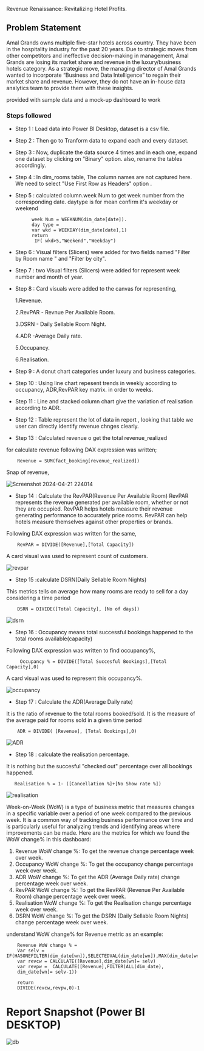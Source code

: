 Revenue Renaissance: Revitalizing Hotel Profits.


## Problem Statement

Amal Grands owns multiple five-star hotels across country. They have been in the hospitality industry for the past 20 years. Due to strategic moves from other competitors and ineffective decision-making in management, Amal Grands are losing its market share and revenue in the luxury/business hotels category. As a strategic move, the managing director of Amal Grands wanted to incorporate “Business and Data Intelligence” to regain their market share and revenue. However, they do not have an in-house data analytics team to provide them with these insights.

provided with sample data and a mock-up dashboard to work

### Steps followed 

- Step 1 : Load data into Power BI Desktop, dataset is a csv file.
- Step 2 : Then go to Tranform data to expand each and every dataset.
- Step 3 : Now, duplicate the data source 4 times and in each one, expand one dataset by clicking on "Binary" option. also, rename the tables accordingly.
- Step 4 : In dim_rooms table, The column names are not captured here. We need to select "Use First Row as Headers" option .
- Step 5 : calculated column.week Num to get week number from the   corresponding date. daytype is for mean confirm it's weekday or weekend
              
            week Num = WEEKNUM(dim_date[date]).
            day type = 
            var wkd = WEEKDAY(dim_date[date],1)
            return
             IF( wkd>5,"Weekend","Weekday")


- Step 6 : Visual filters (Slicers) were added for two fields named "Filter by Room name " and "Filter by city". 

- Step 7  : two Visual filters (Slicers) were added for represent week number and month of year.

- Step 8 : Card visuals were added to the canvas for representing, 

   1.Revenue.

   2.RevPAR - Revnue Per Available Room.
 
   3.DSRN - Daily Sellable Room Night.

   4.ADR -Average Daily rate.

   5.Occupancy.

   6.Realisation.
         
- Step 9 : A donut chart categories under luxury and business categories. 
- Step 10 : Using line chart repesent trends in weekly according to occupancy, ADR,RevPAR key matrix. in order to weeks.

- Step 11 : Line and stacked column chart give the variation of realisation according to ADR.
- Step 12 : Table represent the lot of data in report , looking that table we user can directly identify revenue chnges clearly. 
- Step 13 : Calculated revenue o get the total revenue_realized

for calculate revenue following DAX expression was written;
       
        Revenue = SUM(fact_booking[revenue_realized])
        
Snap of revenue,

![Screenshot 2024-04-21 224014](https://github.com/DusharaJayarat/Power-BI-project/assets/161212159/ff3d876a-85de-46e0-aa63-ecc24c550f97)

        
- Step 14 : Calculate the RevPAR(Revenue Per Available Room)
RevPAR represents the revenue generated per available room, whether or not they are occupied. RevPAR helps hotels measure their revenue generating performance to accurately price rooms. RevPAR can help hotels measure themselves against other properties or brands.

Following DAX expression was written for the same,
        
        RevPAR = DIVIDE([Revenue],[Total Capacity])
        
A card visual was used to represent count of customers.

![revpar](https://github.com/DusharaJayarat/Power-BI-project/assets/161212159/9a20e6d6-0009-4310-917f-b30a3ec56710)

        
 - Step 15 :calculate DSRN(Daily Sellable Room Nights)

This metrics tells on average how many rooms are ready to sell for a day considering a time period

 
        DSRN = DIVIDE([Total Capacity], [No of days])
 

 
![dsrn](https://github.com/DusharaJayarat/Power-BI-project/assets/161212159/2548fcd5-8881-4cba-b5e3-7dc015a08c4a)

 
 - Step 16 : Occupancy means total successful bookings happened to the 
total rooms available(capacity)
 
 Following DAX expression was written to find occupancy%,
 
         Occupancy % = DIVIDE([Total Succesful Bookings],[Total Capacity],0)
    
 A card visual was used to represent this occupancy%.
 
 
 ![occupancy](https://github.com/DusharaJayarat/Power-BI-project/assets/161212159/04c2fbca-3ff3-4680-978a-f3b33ded5768)
 
 - Step 17 : Calculate the ADR(Average Daily rate)

It is the ratio of revenue to the total rooms booked/sold. 
It is the measure of the average paid for rooms sold in a given time period
       
        ADR = DIVIDE( [Revenue], [Total Bookings],0)
 
![ADR](https://github.com/DusharaJayarat/Power-BI-project/assets/161212159/1488d007-72e5-43a4-abe9-9d2e4712e1d4)

- Step 18 : calculate  the realisation percentage.

It is nothing but the succesful "checked out" percentage over all bookings happened.

       
       Realisation % = 1- ([Cancellation %]+[No Show rate %])
 
![realisation](https://github.com/DusharaJayarat/Power-BI-project/assets/161212159/06cf2ff1-fd39-4565-9d8c-7a8f1425c2bd)

Week-on-Week (WoW) is a type of business metric that measures changes in a specific variable 
over a period of one week compared to the previous week. It is a common way of tracking 
business performance over time and is particularly useful for analyzing trends and identifying 
areas where improvements can be made.
Here are the metrics for which we found the WoW change% in this dashboard:

1. Revenue WoW change %: To get the revenue change percentage week over week.
2. Occupancy WoW change %: To get the occupancy change percentage week over week.
3. ADR WoW change %: To get the ADR (Average Daily rate) change percentage week over week.
4. RevPAR WoW change %: To get the RevPAR (Revenue Per Available Room) change percentage week over week.
5. Realisation WoW change %: To get the Realisation change percentage week over week.
6. DSRN WoW change %: To get the DSRN (Daily Sellable Room Nights) change percentage 
week over week.

understand WoW change% for Revenue metric as an example:

        Revenue WoW change % = 
        Var selv = IF(HASONEFILTER(dim_date[wn]),SELECTEDVAL(dim_date[wn]),MAX(dim_date[wn]))
        var revcw = CALCULATE([Revenue],dim_date[wn]= selv)
        var revpw =  CALCULATE([Revenue],FILTER(ALL(dim_date),          
        dim_date[wn]= selv-1))

        return
        DIVIDE(revcw,revpw,0)-1

 
 # Report Snapshot (Power BI DESKTOP)

 
![db](https://github.com/DusharaJayarat/Power-BI-project/assets/161212159/925b02bf-e512-4a2d-83c2-bbacf0537b11)


